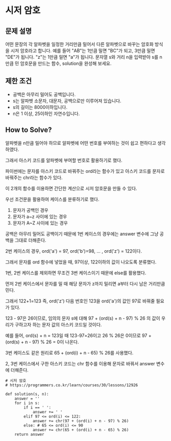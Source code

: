 # 시저 암호

## 문제 설명

어떤 문장의 각 알파벳을 일정한 거리만큼 밀어서 다른 알파벳으로 바꾸는 암호화 방식을 시저 암호라고 합니다. 예를 들어 "AB"는 1만큼 밀면 "BC"가 되고, 3만큼 밀면 "DE"가 됩니다. "z"는 1만큼 밀면 "a"가 됩니다. 문자열 s와 거리 n을 입력받아 s를 n만큼 민 암호문을 만드는 함수, solution을 완성해 보세요.

## 제한 조건

* 공백은 아무리 밀어도 공백입니다.
* s는 알파벳 소문자, 대문자, 공백으로만 이루어져 있습니다.
* s의 길이는 8000이하입니다.
* n은 1 이상, 25이하인 자연수입니다.

## How to Solve?

알파벳을 n만큼 밀어야 하므로 알파벳에 어떤 번호를 부여하는 것이 쉽고 편하다고 생각하였다.

그래서 아스키 코드를 알파벳에 부여할 번호로 활용하기로 했다.

파이썬에는 문자를 아스키 코드로 바꿔주는 ord라는 함수가 있고 아스키 코드를 문자로 바꿔주는 chr라는 함수가 있다.

이 2개의 함수를 이용하면 간단한 계산으로 시저 암호문을 만들 수 있다.

우선 조건문을 활용하여 케이스를 분류하기로 했다.

1. 문자가 공백인 경우
2. 문자가 a~z 사이에 있는 경우
3. 문자가 A~Z 사이에 있는 경우

공백은 아무리 밀어도 공백이기 때문에 1번 케이스의 경우에는 answer 변수에 그냥 공백을 그대로 더해준다.

2번 케이스의 경우, ord('a') = 97, ord('b')=98, ... , ord('z') = 122이다.

그래서 문자를 ord 함수에 넣었을 때, 97이상, 122이하의 값이 나오도록 분류했다.

1번, 2번 케이스를 제외하면 무조건 3번 케이스이기 때문에 else를 활용했다.

먼저 2번 케이스에서 문자를 밀 때 해당 문자가 z까지 밀리면 a부터 다시 남은 거리만큼 민다.

그래서 122+1=123 즉, ord('z') 다음 번호인 123을 ord('a')의 값인 97로 바꿔줄 필요가 있다.

123 - 97은 26이므로, 임의의 문자 s에 대해 97 + (ord(s) + n - 97) % 26 의 값이 우리가 구하고자 하는 문자 값의 아스키 코드일 것이다.

예를 들어, ord(s) + n = 123일 때 123-97=26이고 26 % 26은 0이므로 97 + (ord(s) + n - 97) % 26 = 0이 나온다.

3번 케이스도 같은 원리로 65 + (ord(i) + n - 65) % 26를 사용했다.

2, 3번 케이스에서 구한 아스키 코드는 chr 함수를 이용해 문자로 바꿔서 answer 변수에 더해준다.

<pre><code># 시저 암호
# https://programmers.co.kr/learn/courses/30/lessons/12926

def solution(s, n):
    answer = ''
    for i in s:
        if i == ' ':
            answer += ' '
        elif 97 <= ord(i) <= 122:
            answer += chr(97 + (ord(i) + n - 97) % 26)
        else: # 65 <= ord(i) <= 90
            answer += chr(65 + (ord(i) + n - 65) % 26)
    return answer</code></pre>